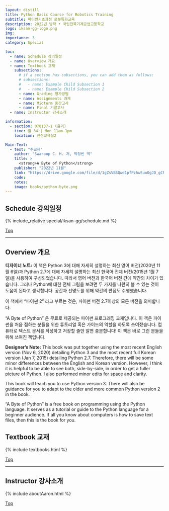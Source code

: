 ```yaml
---
layout: distill
title: Python Basic Course for Robotics Training
subtitle: 파이썬기초과정 로봇특화교육
description: 2022년 방학 • 국립전북기계공업고등학교
logo: iksan-gg-logo.png
img:
importance: 3
category: Special

toc:
  - name: Schedule 강의일정
  - name: Overview 개요
  - name: Textbook 교재
    subsections:
      # if a section has subsections, you can add them as follows:
      # subsections:
      #   - name: Example Child Subsection 1
      #   - name: Example Child Subsection 2
      - name: Grading 평가방법
      - name: Assignments 과제
      - name: Midterm 중간고사
      - name: Final 기말고사
  - name: Instructor 강사소개

information:
  - section: 070137-1 (윤리)
    time: 월 34 | Mon 11am-1pm
    location: 전산교육실2

Main-Text:
  - text: "주교재"
    author: "Swaroop C. H. 저, 박정빈 역"
    title: >
      <strong>A Byte of Python</strong>
    publisher: "2022년 11월"
    link: "https://drive.google.com/file/d/1gZsVBSQwd1pfPzhwSuoOgJD_gCRtMEq6/view?usp=sharing"
    code:
    notes:
    image: books/python-byte.png
---
```


## Schedule 강의일정

{% include_relative special/iksan-gg/schedule.md %}

<a class="btncv" href="#">Top</a>

---

## Overview 개요

**디자이너 노트:** 이 책은 Python 3에 대해 자세히 설명하는 최신 영어 버전(2020년 11월 6일)과 Python 2.7에 대해 자세히 설명하는 최신 한국어 전체 버전(2015년 1월 7일)을 사용하여 구성되었습니다. 따라서 영어 버전과 한국어 버전 간에 약간의 차이가 있습니다. 그러나 Python에 대한 전체 그림을 보려면 두 가지를 나란히 볼 수 있는 것이 도움이 된다고 생각합니다. 공간과 선명도를 위해 약간의 편집도 수행했습니다.

이 책에서 “파이썬 2” 라고 부르는 것은, 파이썬 버전 2.7이상의 모든 버전을 의미합니다.

“A Byte of Python” 은 무료로 제공되는 파이썬 프로그래밍 교재입니다. 이 책은 파이썬을 처음 접하는 분들을 위한 튜토리얼 혹은 가이드의 역할을 하도록 쓰여졌습니다. 컴퓨터로 텍스트 문서를 작성하고 저장할 줄만 알면 충분합니다! 이 책은 바로 그런 분들을 위해 쓰여진 책입니다.

**Designer’s Note:** This book was put together using the most recent English version (Nov 6, 2020) detailing Python 3 and the most recent full Korean version (Jan 7, 2015) detailing Python 2.7. Therefore, there will be some minor differences between the English and Korean version. However, I think it is helpful to be able to see both, side-by-side, in order to get a fuller picture of Python. I also performed minor edits for space and clarity.

This book will teach you to use Python version 3. There will also be guidance for you to adapt to the older and more common Python version 2 in the book. 

“A Byte of Python” is a free book on programming using the Python language. It serves as a tutorial or guide to the Python language for a beginner audience. If all you know about computers is how to save text files, then this is the book for you.

## Textbook 교재

{% include textbooks.html %}

<a class="btncv" href="#">Top</a>

---

## Instructor 강사소개

{% include aboutAaron.html %}

<a class="btncv" href="#">Top</a>
